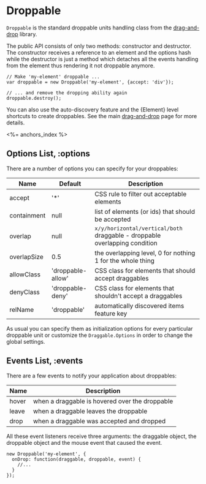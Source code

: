 # Droppable

`Droppable` is the standard droppable units handling class from the
[drag-and-drop](/plugins/drag-and-drop) library.

The public API consists of only two methods: constructor and destructor. The
constructor receives a reference to an element and the options hash while the
destructor is just a method which detaches all the events handling from the
element thus rendering it not droppable anymore.

    // Make 'my-element' droppable ...
    var droppable = new Droppable('my-element', {accept: 'div'});

    // ... and remove the dropping ability again
    droppable.destroy();


You can also use the auto-discovery feature and the {Element} level shortcuts to
create droppables. See the main [drag-and-drop](/plugins/drag-and-drop) page for
more details.

<%= anchors_index %>

## Options List, :options

There are a number of options you can specify for your droppables:

Name        | Default           | Description
------------|-------------------|---------------------------------------------------------------------------
accept      | '\*'              | CSS rule to filter out acceptable elements
containment | null              | list of elements (or ids) that should be accepted
overlap     | null              | `x/y/horizontal/vertical/both` draggable - droppable overlapping condition
overlapSize | 0.5               | the overlapping level, 0 for nothing 1 for the whole thing
allowClass  | 'droppable-allow' | CSS class for elements that should accept draggables
denyClass   | 'droppable-deny'  | CSS class for elements that shouldn't accept a draggables
relName     | 'droppable'       | automatically discovered items feature key

As usual you can specify them as initialization options for every particular droppable unit or
customize the `Draggable.Options` in order to change the global settings.

## Events List, :events

There are a few events to notify your application about droppables:

Name  | Description
------|-------------------------------------------------
hover | when a draggable is hovered over the droppable
leave | when a draggable leaves the droppable
drop  | when a draggable was accepted and dropped

All these event listeners receive three arguments: the draggable object, the droppable object and the mouse
event that caused the event.

    new Droppable('my-element', {
      onDrop: function(draggable, droppable, event) {
        //...
      }
    });
